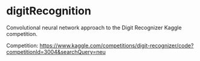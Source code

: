 # digitRecognition

Convolutional neural network approach to the Digit Recognizer Kaggle competition. 

Competition: https://www.kaggle.com/competitions/digit-recognizer/code?competitionId=3004&searchQuery=neu
